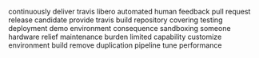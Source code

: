 continuously deliver travis libero automated human feedback pull request release candidate provide travis build repository covering testing deployment demo environment consequence sandboxing someone hardware relief maintenance burden limited capability customize environment build remove duplication pipeline tune performance